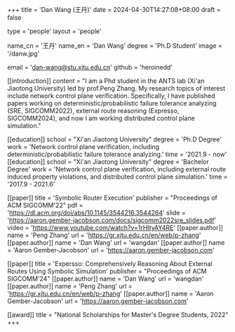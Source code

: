 +++
title = 'Dan Wang (王丹)'
date = 2024-04-30T14:27:08+08:00
draft = false

type = 'people'
layout = 'people'

name_cn = '王丹'
name_en = 'Dan Wang'
degree = 'Ph.D Student'
image = '/danw.jpg'

email = 'dan-wang@stu.xjtu.edu.cn'
github = 'heroinedd'

[[introduction]]
    content = "I am a Phd student in the ANTS lab (Xi'an Jiaotong University) led by prof.Peng Zhang. My research topics of interest include network control plane verification. Specifically, I have published papers working on deterministic/probabilistic failure tolerance analyzing (SRE, SIGCOMM2022), external route reasoning (Expresso, SIGCOMM2024), and now I am working distributed control plane simulation."

[[education]]
    school = "Xi'an Jiaotong University"
    degree = 'Ph.D Degree'
    work = 'Network control plane verification, including deterministic/probabilistic failure tolerance analyzing.'
    time = '2021.9 - now'
[[education]]
    school = "Xi'an Jiaotong University"
    degree = 'Bachelor Degree'
    work = 'Network control plane verification, including external route induced property violations, and distributed control plane simulation.'
    time = '2017.9 - 2021.6'

[[paper]]
    title = 'Symbolic Router Execution'
    publisher = "Proceedings of ACM SIGCOMM'22"
    pdf = 'https://dl.acm.org/doi/abs/10.1145/3544216.3544264'
    slide = 'https://aaron.gember-jacobson.com/docs/sigcomm2022sre_slides.pdf'
    video = 'https://www.youtube.com/watch?v=1rHItyAY4RE'
    [[paper.author]]
        name = 'Peng Zhang'
        url = 'https://gr.xjtu.edu.cn/en/web/p-zhang'
    [[paper.author]]
        name = 'Dan Wang'
        url = 'wangdan'
    [[paper.author]]
        name = 'Aaron Gember-Jacobson'
        url = 'https://aaron.gember-jacobson.com'

[[paper]]
    title = 'Expersso: Comprehensively Reasoning About External Routes Using Symbolic Simulation'
    publisher = "Proceedings of ACM SIGCOMM'24"
    [[paper.author]]
        name = 'Dan Wang'
        url = 'wangdan'
    [[paper.author]]
        name = 'Peng Zhang'
        url = 'https://gr.xjtu.edu.cn/en/web/p-zhang'
    [[paper.author]]
        name = 'Aaron Gember-Jacobson'
        url = 'https://aaron.gember-jacobson.com'

[[award]]
    title = "National Scholarships for Master's Degree Students, 2022"
+++
